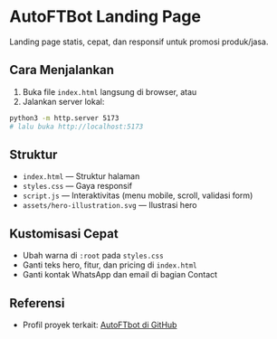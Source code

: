 # AutoFTBot Landing Page

Landing page statis, cepat, dan responsif untuk promosi produk/jasa.

## Cara Menjalankan

1. Buka file `index.html` langsung di browser, atau
2. Jalankan server lokal:

```bash
python3 -m http.server 5173
# lalu buka http://localhost:5173
```

## Struktur

- `index.html` — Struktur halaman
- `styles.css` — Gaya responsif
- `script.js` — Interaktivitas (menu mobile, scroll, validasi form)
- `assets/hero-illustration.svg` — Ilustrasi hero

## Kustomisasi Cepat

- Ubah warna di `:root` pada `styles.css`
- Ganti teks hero, fitur, dan pricing di `index.html`
- Ganti kontak WhatsApp dan email di bagian Contact

## Referensi

- Profil proyek terkait: [AutoFTbot di GitHub](https://github.com/AutoFTbot?tab=repositories)

